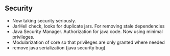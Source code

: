 ## Security

* Now taking security seriously.
* JarHell check, looks for duplicate jars. For removing stale dependencies
* Java Security Manager. Authorization for java code. Now using minimal privileges.
* Modularization of core so that privileges are only granted where needed
* remove java serialization (java security bug)
